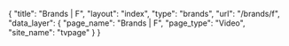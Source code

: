 {
    "title": "Brands | F",
    "layout": "index",
    "type": "brands",
    "url": "\/brands\/f",
    "data_layer": {
        "page_name": "Brands | F",
        "page_type": "Video",
        "site_name": "tvpage"
    }
}